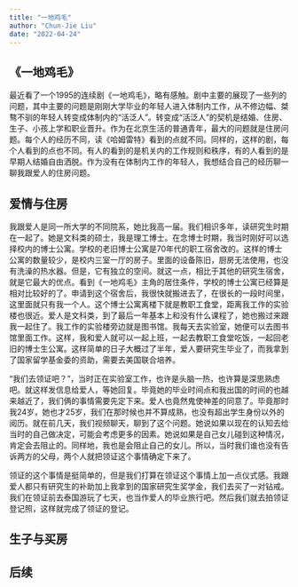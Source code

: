 ```yaml
---
title: "一地鸡毛"
author: "Chun-Jie Liu"
date: "2022-04-24"
---
```


## 《一地鸡毛》

最近看了一个1995的连续剧《一地鸡毛》，略有感触。剧中主要的展现了一些列的问题，其中主要的问题是刚刚大学毕业的年轻人进入体制内工作，从不修边幅、桀骜不驯的年轻人转变成体制内的“活泛人”。转变成“活泛人”的契机是结婚、住房、生子、小孩上学和职业晋升。作为在北京生活的普通青年，最大的问题就是住房问题。每个人的经历不同，读《哈姆雷特》看到的点就不同。同样的，这样的剧，每个人看到的点也不同。有人的看到的是机关内的工作规则和秩序，有的人看到的是早期人结婚自由洒脱。作为没有在体制内工作的年轻人，我想结合自己的经历聊一聊我跟爱人的住房问题。

## 爱情与住房

我跟爱人是同一所大学的不同院系，她比我高一届。我们相识多年，读研究生时期在一起了。她是文科类的硕士，我是理工博士。在念博士时期，我当时刚好可以选择校内的博士公寓。学校的老旧博士公寓是70年代的职工宿舍改的。这样的博士公寓的数量较少，是校内三室一厅的房子。里面的设备陈旧，厨房无法使用，也没有洗澡的热水器。但是，它有独立的空间。就这一点，相比于其他的研究生宿舍，就是它最大的优点。看到《一地鸡毛》主角的居住条件，学校的博士公寓已经算是相对比较好的了。申请到这个宿舍后，我很快就搬进去了，在很长的一段时间里，这里面就只有我一个人。这个博士公寓离楼下就是教职工食堂，距离我工作的实验楼也很近。爱人是文科类，到了最后一年基本上和没有什么课程了，她也搬过来跟我一起住了。我工作的实验楼旁边就是图书馆。我每天去实验室，她便可以去图书馆里面工作。这样，我和爱人就可以一起上班，一起去教职工食堂吃饭，一起回老旧的博士生公寓。这样简单的日子大概过了半年，爱人要研究生毕业了，而我拿到了国家留学基金委的资助，需要去美国联合培养。

“我们去领证吧？”，当时正在实验室工作，也许是头脑一热，也许算是深思熟虑吧。就这样发信息给爱人，等她回复。毕竟她的毕业时间点和我出国的时间的也越来越近了，我们俩的事情需要先定下来。爱人也竟然鬼使神差的同意了。毕竟那时我24岁，她也才25岁，我们在那时候也并不算成熟，也没有超出学生身份以外的阅历。就在前几天，我们视频聊天，聊到了这个问题。她说如果以现在的认知去给当时的自己做决定，可能会考虑更多的因素。她说如果是自己女儿碰到这种情况，肯定会去阻止的。同样地，我也是会阻止自己的女儿。所以，当时我们谁也没有告诉两方的父母，两个人就把领证这个事情确定下来了。

领证的这个事情是挺简单的，但是我们打算在领证这个事情上加一点仪式感。我跟爱人都只有研究生的补助加上我拿到的国家研究生奖学金，我们去买了一对钻戒。我们在领证前去泰国游玩了七天，也当作爱人的毕业旅行吧。然后我们就去拍领证登记照，这样就完成了领证的登记。



## 生子与买房




## 后续


